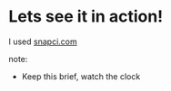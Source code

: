 # Lets see it in action!
I used [snapci.com](https://snap-ci.com/willbuck/midwestjs-2015-protractor/branch/develop)

note:
- Keep this brief, watch the clock